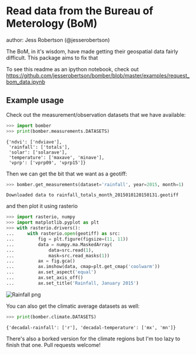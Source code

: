 # Read data from the Bureau of Meterology (BoM)

author: Jess Robertson (@jesserobertson)

The BoM, in it's wisdom, have made getting their geospatial data fairly difficult. This package aims to fix that

To see this readme as an ipython notebook, check out https://github.com/jesserobertson/bomber/blob/master/examples/request_bom_data.ipynb

## Example usage

Check out the measurement/observation datasets that we have available:

```python
>>> import bomber
>>> print(bomber.measurements.DATASETS)
```

```
{'ndvi': ['ndviave'],
 'rainfall': ['totals'],
 'solar': ['solarave'],
 'temperature': ['maxave', 'minave'],
 'vprp': ['vprp09', 'vprp15']}
```

Then we can get the bit that we want as a geotiff:

```python
>>> bomber.get_measurements(dataset='rainfall', year=2015, month=1)
```

```
Downloaded data to rainfall_totals_month_2015010120150131.geotiff
```

and then plot it using rasterio

```python
>>> import rasterio, numpy
>>> import matplotlib.pyplot as plt
>>> with rasterio.drivers():
...     with rasterio.open(geotiff) as src:
...         fig = plt.figure(figsize=(11, 11))
...         data = numpy.ma.MaskedArray(
...             data=src.read(1), 
...             mask=src.read_masks(1))
...         ax = fig.gca()
...         ax.imshow(data, cmap=plt.get_cmap('coolwarm'))
...         ax.set_aspect('equal')
...         ax.set_axis_off()
...         ax.set_title('Rainfall, January 2015')
```

![Rainfall png](https://raw.githubusercontent.com/jesserobertson/bomber/master/examples/rainfall.png)

You can also get the climatic average datasets as well:

```python
>>> print(bomber.climate.DATASETS)
```

```
{'decadal-rainfall': ['r'], 'decadal-temperature': ['mx', 'mn']}
```

There's also a borked version for the climate regions but I'm too lazy to finish that one. Pull requests welcome!